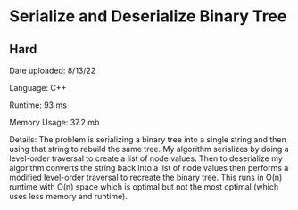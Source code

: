 
# Serialize and Deserialize Binary Tree

## Hard

Date uploaded: 8/13/22

Language: C++

Runtime: 93 ms

Memory Usage: 37.2 mb

Details: The problem is serializing a binary tree into a single string and then using that string to rebuild the same tree. My algorithm serializes by doing a level-order traversal to create a list of node values. Then to deserialize my algorithm converts the string back into a list of node values then performs a modified level-order traversal to recreate the binary tree. This runs in O(n) runtime with O(n) space which is optimal but not the most optimal (which uses less memory and runtime).
